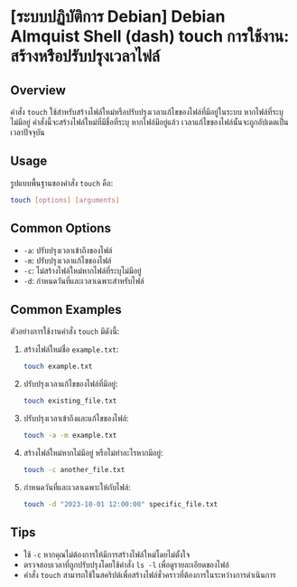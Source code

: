 # [ระบบปฏิบัติการ Debian] Debian Almquist Shell (dash) touch การใช้งาน: สร้างหรือปรับปรุงเวลาไฟล์

## Overview
คำสั่ง `touch` ใช้สำหรับสร้างไฟล์ใหม่หรือปรับปรุงเวลาแก้ไขของไฟล์ที่มีอยู่ในระบบ หากไฟล์ที่ระบุไม่มีอยู่ คำสั่งนี้จะสร้างไฟล์ใหม่ที่มีชื่อที่ระบุ หากไฟล์มีอยู่แล้ว เวลาแก้ไขของไฟล์นั้นจะถูกอัปเดตเป็นเวลาปัจจุบัน

## Usage
รูปแบบพื้นฐานของคำสั่ง `touch` คือ:

```sh
touch [options] [arguments]
```

## Common Options
- `-a`: ปรับปรุงเวลาเข้าถึงของไฟล์
- `-m`: ปรับปรุงเวลาแก้ไขของไฟล์
- `-c`: ไม่สร้างไฟล์ใหม่หากไฟล์ที่ระบุไม่มีอยู่
- `-d`: กำหนดวันที่และเวลาเฉพาะสำหรับไฟล์

## Common Examples
ตัวอย่างการใช้งานคำสั่ง `touch` มีดังนี้:

1. สร้างไฟล์ใหม่ชื่อ `example.txt`:
   ```sh
   touch example.txt
   ```

2. ปรับปรุงเวลาแก้ไขของไฟล์ที่มีอยู่:
   ```sh
   touch existing_file.txt
   ```

3. ปรับปรุงเวลาเข้าถึงและแก้ไขของไฟล์:
   ```sh
   touch -a -m example.txt
   ```

4. สร้างไฟล์ใหม่หากไม่มีอยู่ หรือไม่ทำอะไรหากมีอยู่:
   ```sh
   touch -c another_file.txt
   ```

5. กำหนดวันที่และเวลาเฉพาะให้กับไฟล์:
   ```sh
   touch -d "2023-10-01 12:00:00" specific_file.txt
   ```

## Tips
- ใช้ `-c` หากคุณไม่ต้องการให้มีการสร้างไฟล์ใหม่โดยไม่ตั้งใจ
- ตรวจสอบเวลาที่ถูกปรับปรุงโดยใช้คำสั่ง `ls -l` เพื่อดูรายละเอียดของไฟล์
- คำสั่ง `touch` สามารถใช้ในสคริปต์เพื่อสร้างไฟล์ชั่วคราวที่ต้องการในระหว่างการดำเนินการ